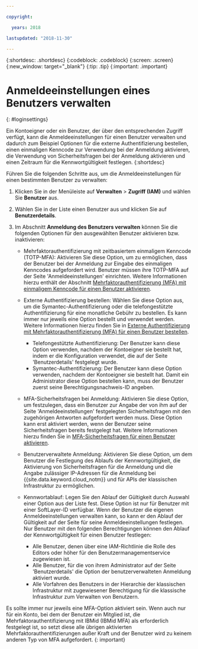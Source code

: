 ```yaml
---

copyright:

  years: 2018

lastupdated: "2018-11-30"

---
```


{:shortdesc: .shortdesc}
{:codeblock: .codeblock}
{:screen: .screen}
{:new_window: target="_blank"}
{:tip: .tip}
{:important: .important}

# Anmeldeeinstellungen eines Benutzers verwalten
{: #loginsettings}

Ein Kontoeigner oder ein Benutzer, der über den entsprechenden Zugriff verfügt, kann die Anmeldeeinstellungen für einen Benutzer verwalten und dadurch zum Beispiel Optionen für die externe Authentifizierung bestellen, einen einmaligen Kenncode zur Verwendung bei der Anmeldung aktivieren, die Verwendung von Sicherheitsfragen bei der Anmeldung aktivieren und einen Zeitraum für die Kennwortgültigkeit festlegen.
{:shortdesc}

Führen Sie die folgenden Schritte aus, um die Anmeldeeinstellungen für einen bestimmten Benutzer zu verwalten:

1. Klicken Sie in der Menüleiste auf **Verwalten** &gt; **Zugriff (IAM)** und wählen Sie **Benutzer** aus.
2. Wählen Sie in der Liste einen Benutzer aus und klicken Sie auf **Benutzerdetails**.
3. Im Abschnitt **Anmeldung des Benutzers verwalten** können Sie die folgenden Optionen für den ausgewählten Benutzer aktivieren bzw. inaktivieren:

    * Mehrfaktorauthentifizierung mit zeitbasiertem einmaligem Kenncode (TOTP-MFA): Aktivieren Sie diese Option, um zu ermöglichen, dass der Benutzer bei der Anmeldung zur Eingabe des einmaligen Kenncodes aufgefordert wird. Benutzer müssen ihre TOTP-MFA auf der Seite 'Anmeldeeinstellungen' einrichten. Weitere Informationen hierzu enthält der Abschnitt [Mehrfaktorauthentifizierung (MFA) mit einmaligem Kenncode für einen Benutzer aktivieren](/docs/iam/totp.html#totp).

    * Externe Authentifizierung bestellen: Wählen Sie diese Option aus, um die Symantec-Authentifizierung oder die telefongestützte Authentifizierung für eine monatliche Gebühr zu bestellen. Es kann immer nur jeweils eine Option bestellt und verwendet werden. Weitere Informationen hierzu finden Sie in [Externe Authentifizierung mit Mehrfaktorauthentifizierung (MFA) für einen Benutzer bestellen](/docs/iam/external_mfa.html#external).

        * Telefongestützte Authentifizierung: Der Benutzer kann diese Option verwenden, nachdem der Kontoeigner sie bestellt hat, indem er die Konfiguration verwendet, die auf der Seite 'Benutzerdetails' festgelegt wurde.
        * Symantec-Authentifizierung: Der Benutzer kann diese Option verwenden, nachdem der Kontoeigner sie bestellt hat. Damit ein Administrator diese Option bestellen kann, muss der Benutzer zuerst seine Berechtigungsnachweis-ID angeben.

    * MFA-Sicherheitsfragen bei Anmeldung: Aktivieren Sie diese Option, um festzulegen, dass ein Benutzer zur Angabe der von ihm auf der Seite 'Anmeldeeinstellungen' festgelegten Sicherheitsfragen mit den zugehörigen Antworten aufgefordert werden muss. Diese Option kann erst aktiviert werden, wenn der Benutzer seine Sicherheitsfragen bereits festgelegt hat. Weitere Informationen hierzu finden Sie in [MFA-Sicherheitsfragen für einen Benutzer aktivieren](/docs/iam/securityquestions.html#questions).

    * Benutzerverwaltete Anmeldung: Aktivieren Sie diese Option, um dem Benutzer die Festlegung des Ablaufs der Kennwortgültigkeit, die Aktivierung von Sicherheitsfragen für die Anmeldung und die Angabe zulässiger IP-Adressen für die Anmeldung bei {{site.data.keyword.cloud_notm}} und für APIs der klassischen Infrastruktur zu ermöglichen.

    * Kennwortablauf: Legen Sie den Ablauf der Gültigkeit durch Auswahl einer Option aus der Liste fest. Diese Option ist nur für Benutzer mit einer SoftLayer-ID verfügbar. Wenn der Benutzer die eigenen Anmeldeeinstellungen verwalten kann, so kann er den Ablauf der Gültigkeit auf der Seite für seine Anmeldeeinstellungen festlegen. Nur Benutzer mit den folgenden Berechtigungen können den Ablauf der Kennwortgültigkeit für einen Benutzer festlegen:

        * Alle Benutzer, denen über eine IAM-Richtlinie die Rolle des Editors oder höher für den Benutzermanagementservice zugewiesen ist.
        * Alle Benutzer, für die von ihrem Administrator auf der Seite 'Benutzerdetails' die Option der benutzerverwalteten Anmeldung aktiviert wurde.
        * Alle Vorfahren des Benutzers in der Hierarchie der klassischen Infrastruktur mit zugewiesener Berechtigung für die klassische Infrastruktur zum Verwalten von Benutzern.

Es sollte immer nur jeweils eine MFA-Option aktiviert sein. Wenn auch nur für ein Konto, bei dem der Benutzer ein Mitglied ist, die Mehrfaktorauthentifizierung mit IBMid (IBMid MFA) als erforderlich festgelegt ist, so setzt diese alle übrigen aktivierten Mehrfaktorauthentifizierungen außer Kraft und der Benutzer wird zu keinem anderen Typ von MFA aufgefordert.
{: important}
